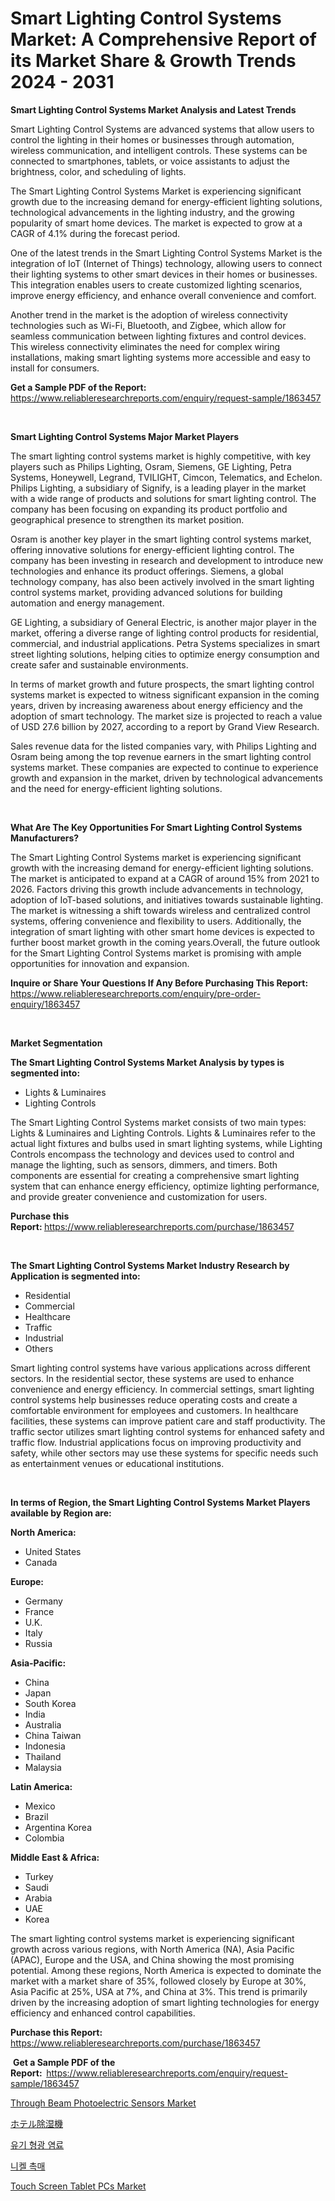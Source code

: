 <p><h1>Smart Lighting Control Systems Market: A Comprehensive Report of its Market Share & Growth Trends 2024 - 2031</h1></p><p><strong>Smart Lighting Control Systems Market Analysis and Latest Trends</strong></p>
<p><p>Smart Lighting Control Systems are advanced systems that allow users to control the lighting in their homes or businesses through automation, wireless communication, and intelligent controls. These systems can be connected to smartphones, tablets, or voice assistants to adjust the brightness, color, and scheduling of lights.</p><p>The Smart Lighting Control Systems Market is experiencing significant growth due to the increasing demand for energy-efficient lighting solutions, technological advancements in the lighting industry, and the growing popularity of smart home devices. The market is expected to grow at a CAGR of 4.1% during the forecast period.</p><p>One of the latest trends in the Smart Lighting Control Systems Market is the integration of IoT (Internet of Things) technology, allowing users to connect their lighting systems to other smart devices in their homes or businesses. This integration enables users to create customized lighting scenarios, improve energy efficiency, and enhance overall convenience and comfort.</p><p>Another trend in the market is the adoption of wireless connectivity technologies such as Wi-Fi, Bluetooth, and Zigbee, which allow for seamless communication between lighting fixtures and control devices. This wireless connectivity eliminates the need for complex wiring installations, making smart lighting systems more accessible and easy to install for consumers.</p></p>
<p><strong>Get a Sample PDF of the Report:&nbsp;</strong> <a href="https://www.reliableresearchreports.com/enquiry/request-sample/1863457">https://www.reliableresearchreports.com/enquiry/request-sample/1863457</a></p>
<p>&nbsp;</p>
<p><strong>Smart Lighting Control Systems Major Market Players</strong></p>
<p><p>The smart lighting control systems market is highly competitive, with key players such as Philips Lighting, Osram, Siemens, GE Lighting, Petra Systems, Honeywell, Legrand, TVILIGHT, Cimcon, Telematics, and Echelon. Philips Lighting, a subsidiary of Signify, is a leading player in the market with a wide range of products and solutions for smart lighting control. The company has been focusing on expanding its product portfolio and geographical presence to strengthen its market position.</p><p>Osram is another key player in the smart lighting control systems market, offering innovative solutions for energy-efficient lighting control. The company has been investing in research and development to introduce new technologies and enhance its product offerings. Siemens, a global technology company, has also been actively involved in the smart lighting control systems market, providing advanced solutions for building automation and energy management.</p><p>GE Lighting, a subsidiary of General Electric, is another major player in the market, offering a diverse range of lighting control products for residential, commercial, and industrial applications. Petra Systems specializes in smart street lighting solutions, helping cities to optimize energy consumption and create safer and sustainable environments.</p><p>In terms of market growth and future prospects, the smart lighting control systems market is expected to witness significant expansion in the coming years, driven by increasing awareness about energy efficiency and the adoption of smart technology. The market size is projected to reach a value of USD 27.6 billion by 2027, according to a report by Grand View Research.</p><p>Sales revenue data for the listed companies vary, with Philips Lighting and Osram being among the top revenue earners in the smart lighting control systems market. These companies are expected to continue to experience growth and expansion in the market, driven by technological advancements and the need for energy-efficient lighting solutions.</p></p>
<p>&nbsp;</p>
<p><strong>What Are The Key Opportunities For Smart Lighting Control Systems Manufacturers?</strong></p>
<p><p>The Smart Lighting Control Systems market is experiencing significant growth with the increasing demand for energy-efficient lighting solutions. The market is anticipated to expand at a CAGR of around 15% from 2021 to 2026. Factors driving this growth include advancements in technology, adoption of IoT-based solutions, and initiatives towards sustainable lighting. The market is witnessing a shift towards wireless and centralized control systems, offering convenience and flexibility to users. Additionally, the integration of smart lighting with other smart home devices is expected to further boost market growth in the coming years.Overall, the future outlook for the Smart Lighting Control Systems market is promising with ample opportunities for innovation and expansion.</p></p>
<p><strong>Inquire or Share Your Questions If Any Before Purchasing This Report:</strong> <a href="https://www.reliableresearchreports.com/enquiry/pre-order-enquiry/1863457">https://www.reliableresearchreports.com/enquiry/pre-order-enquiry/1863457</a></p>
<p>&nbsp;</p>
<p><strong>Market Segmentation</strong></p>
<p><strong>The Smart Lighting Control Systems Market Analysis by types is segmented into:</strong></p>
<p><ul><li>Lights & Luminaires</li><li>Lighting Controls</li></ul></p>
<p><p>The Smart Lighting Control Systems market consists of two main types: Lights & Luminaires and Lighting Controls. Lights & Luminaires refer to the actual light fixtures and bulbs used in smart lighting systems, while Lighting Controls encompass the technology and devices used to control and manage the lighting, such as sensors, dimmers, and timers. Both components are essential for creating a comprehensive smart lighting system that can enhance energy efficiency, optimize lighting performance, and provide greater convenience and customization for users.</p></p>
<p><strong>Purchase this Report:&nbsp;</strong><a href="https://www.reliableresearchreports.com/purchase/1863457">https://www.reliableresearchreports.com/purchase/1863457</a></p>
<p>&nbsp;</p>
<p><strong>The Smart Lighting Control Systems Market Industry Research by Application is segmented into:</strong></p>
<p><ul><li>Residential</li><li>Commercial</li><li>Healthcare</li><li>Traffic</li><li>Industrial</li><li>Others</li></ul></p>
<p><p>Smart lighting control systems have various applications across different sectors. In the residential sector, these systems are used to enhance convenience and energy efficiency. In commercial settings, smart lighting control systems help businesses reduce operating costs and create a comfortable environment for employees and customers. In healthcare facilities, these systems can improve patient care and staff productivity. The traffic sector utilizes smart lighting control systems for enhanced safety and traffic flow. Industrial applications focus on improving productivity and safety, while other sectors may use these systems for specific needs such as entertainment venues or educational institutions.</p></p>
<p>&nbsp;</p>
<p><strong>In terms of Region, the Smart Lighting Control Systems Market Players available by Region are:</strong></p>
<p>
    <p> <strong> North America: </strong>
        <ul>
            <li>United States</li>
            <li>Canada</li>
        </ul>
        </p> 
    <p> <strong> Europe: </strong>
        <ul>
            <li>Germany</li>
            <li>France</li>
            <li>U.K.</li>
            <li>Italy</li>
            <li>Russia</li>
        </ul>
        </p> 
    <p> <strong> Asia-Pacific: </strong>
        <ul>
            <li>China</li>
            <li>Japan</li>
            <li>South Korea</li>
            <li>India</li>
            <li>Australia</li>
            <li>China Taiwan</li>
            <li>Indonesia</li>
            <li>Thailand</li>
            <li>Malaysia</li>
        </ul>
        </p> 
    <p> <strong> Latin America: </strong>
        <ul>
            <li>Mexico</li>
            <li>Brazil</li>
            <li>Argentina Korea</li>
            <li>Colombia</li>
        </ul>
        </p> 
    <p> <strong> Middle East & Africa: </strong>
        <ul>
            <li>Turkey</li>
            <li>Saudi</li>
            <li>Arabia</li>
            <li>UAE</li>
            <li>Korea</li>
        </ul>
    </p>
    </p>
<p><p>The smart lighting control systems market is experiencing significant growth across various regions, with North America (NA), Asia Pacific (APAC), Europe and the USA, and China showing the most promising potential. Among these regions, North America is expected to dominate the market with a market share of 35%, followed closely by Europe at 30%, Asia Pacific at 25%, USA at 7%, and China at 3%. This trend is primarily driven by the increasing adoption of smart lighting technologies for energy efficiency and enhanced control capabilities.</p></p>
<p><strong>Purchase this Report: </strong><a href="https://www.reliableresearchreports.com/purchase/1863457">https://www.reliableresearchreports.com/purchase/1863457</a></p>
<p>&nbsp;<strong>Get a Sample PDF of the Report:&nbsp;&nbsp;</strong><a href="https://www.reliableresearchreports.com/enquiry/request-sample/1863457">https://www.reliableresearchreports.com/enquiry/request-sample/1863457</a></p>
<p><strong></strong></p>
<p><p><a href="https://github.com/abdelrhmankishk22/Market-Research-Report-List-3/blob/main/through-beam-photoelectric-sensors-market.md">Through Beam Photoelectric Sensors Market</a></p><p><a href="https://github.com/SantosDicki04/Market-Research-Report-List-1/blob/main/226578310501.md">ホテル除湿機</a></p><p><a href="https://medium.com/@joananitzsche/%EC%9C%A0%EA%B8%B0%ED%98%95-%ED%98%95%EA%B4%91-%EC%97%BC%EB%A3%8C-%EC%8B%9C%EC%9E%A5-%EB%B3%B4%EA%B3%A0%EC%84%9C%EB%8A%94-%EC%9D%B4-%EC%8B%9C%EC%9E%A5%EC%9D%98-%EC%B5%9C%EC%8B%A0-%ED%8A%B8%EB%A0%8C%EB%93%9C%EC%99%80-%EC%84%B1%EC%9E%A5-%EA%B8%B0%ED%9A%8C%EB%A5%BC-%EB%B3%B4%EC%97%AC%EC%A4%8D%EB%8B%88%EB%8B%A4-ad7b5ad64a66">유기 형광 염료</a></p><p><a href="https://medium.com/@cezarymarciniak2022/%EB%8B%88%EC%BC%88-%EC%B4%89%EB%A7%A4-%EC%8B%9C%EC%9E%A5-%EC%A0%90%EC%9C%A0%EC%9C%A8-%EC%A7%84%ED%99%94-%EB%B0%8F-%EC%8B%9C%EC%9E%A5-%EC%84%B1%EC%9E%A5-%EC%B6%94%EC%84%B8-2024-2031-0e1b35b3460f">니켈 촉매</a></p><p><a href="https://github.com/joannagoyvaerts/Market-Research-Report-List-2/blob/main/touch-screen-tablet-pcs-market.md">Touch Screen Tablet PCs Market</a></p></p>